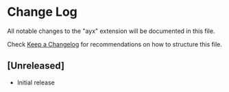 # Change Log

All notable changes to the "ayx" extension will be documented in this file.

Check [Keep a Changelog](http://keepachangelog.com/) for recommendations on how to structure this file.

## [Unreleased]

- Initial release
